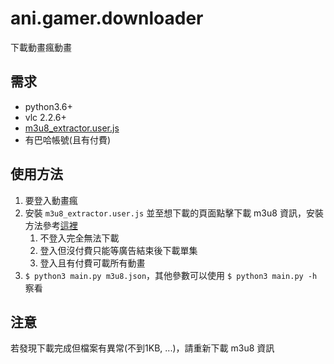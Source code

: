 # ani.gamer.downloader
下載動畫瘋動畫

## 需求
- python3.6+
- vlc 2.2.6+
- [m3u8_extractor.user.js](m3u8_extractor.user.js)
- 有巴哈帳號(且有付費)

## 使用方法
1. 要登入動畫瘋
2. 安裝 `m3u8_extractor.user.js` 並至想下載的頁面點擊下載 m3u8 資訊，安裝方法參考[這裡](https://greasyfork.org/zh-TW/help/installing-user-scripts)
   1. 不登入完全無法下載
   2. 登入但沒付費只能等廣告結束後下載單集
   3. 登入且有付費可載所有動畫
3. `$ python3 main.py m3u8.json`，其他參數可以使用 `$ python3 main.py -h` 察看

## 注意
若發現下載完成但檔案有異常(不到1KB, ...)，請重新下載 m3u8 資訊
